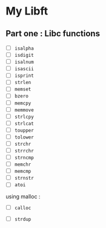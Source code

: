 # My Libft

## Part one : Libc functions

- [ ] `isalpha`
- [ ] `isdigit`
- [ ] `isalnum`
- [ ] `isascii`
- [ ] `isprint`
- [ ] `strlen`
- [ ] `memset`
- [ ] `bzero`
- [ ] `memcpy`
- [ ] `memmove`
- [ ] `strlcpy`
- [ ] `strlcat`
- [ ] `toupper`
- [ ] `tolower`
- [ ] `strchr`
- [ ] `strrchr`
- [ ] `strncmp`
- [ ] `memchr`
- [ ] `memcmp`
- [ ] `strnstr`
- [ ] `atoi`

using malloc :

- [ ] `calloc`
- [ ] `strdup`


